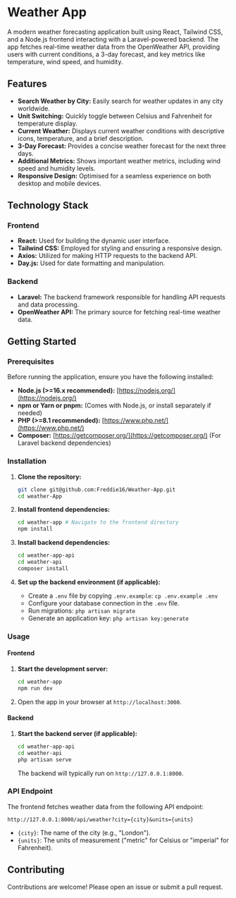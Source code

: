 # Weather App

A modern weather forecasting application built using React, Tailwind CSS, and a Node.js frontend interacting with a Laravel-powered backend. The app fetches real-time weather data from the OpenWeather API, providing users with current conditions, a 3-day forecast, and key metrics like temperature, wind speed, and humidity.

## Features

*   **Search Weather by City:** Easily search for weather updates in any city worldwide.
*   **Unit Switching:** Quickly toggle between Celsius and Fahrenheit for temperature display.
*   **Current Weather:** Displays current weather conditions with descriptive icons, temperature, and a brief description.
*   **3-Day Forecast:** Provides a concise weather forecast for the next three days.
*   **Additional Metrics:** Shows important weather metrics, including wind speed and humidity levels.
*   **Responsive Design:** Optimised for a seamless experience on both desktop and mobile devices.

## Technology Stack

### Frontend

*   **React:** Used for building the dynamic user interface.
*   **Tailwind CSS:** Employed for styling and ensuring a responsive design.
*   **Axios:** Utilized for making HTTP requests to the backend API.
*   **Day.js:** Used for date formatting and manipulation.

### Backend

*   **Laravel:** The backend framework responsible for handling API requests and data processing.
*   **OpenWeather API:** The primary source for fetching real-time weather data.

## Getting Started

### Prerequisites

Before running the application, ensure you have the following installed:

*   **Node.js (>=16.x recommended):** [https://nodejs.org/](https://nodejs.org/)
*   **npm or Yarn or pnpm:** (Comes with Node.js, or install separately if needed)
*   **PHP (>=8.1 recommended):** [https://www.php.net/](https://www.php.net/)
*   **Composer:** [https://getcomposer.org/](https://getcomposer.org/) (For Laravel backend dependencies)

### Installation

1.  **Clone the repository:**

    ```bash
    git clone git@github.com:Freddie16/Weather-App.git
    cd weather-App
    ```

2.  **Install frontend dependencies:**

    ```bash
    cd weather-app # Navigate to the frontend directory
    npm install  
    ```

3.  **Install backend dependencies:**

    ```bash
    cd weather-app-api
    cd weather-api
    composer install
    ```

4.  **Set up the backend environment (if applicable):**

    *   Create a `.env` file by copying `.env.example`: `cp .env.example .env`
    *   Configure your database connection in the `.env` file.
    *   Run migrations: `php artisan migrate`
    *   Generate an application key: `php artisan key:generate`

### Usage

#### Frontend

1.  **Start the development server:**

    ```bash
    cd weather-app
    npm run dev  
    ```

2.  Open the app in your browser at `http://localhost:3000`.

#### Backend

1.  **Start the backend server (if applicable):**

    ```bash
    cd weather-app-api
    cd weather-api
    php artisan serve
    ```

    The backend will typically run on `http://127.0.0.1:8000`.

### API Endpoint

The frontend fetches weather data from the following API endpoint:

`http://127.0.0.1:8000/api/weather?city={city}&units={units}`

*   `{city}`: The name of the city (e.g., "London").
*   `{units}`: The units of measurement ("metric" for Celsius or "imperial" for Fahrenheit).

## Contributing

Contributions are welcome! Please open an issue or submit a pull request.
